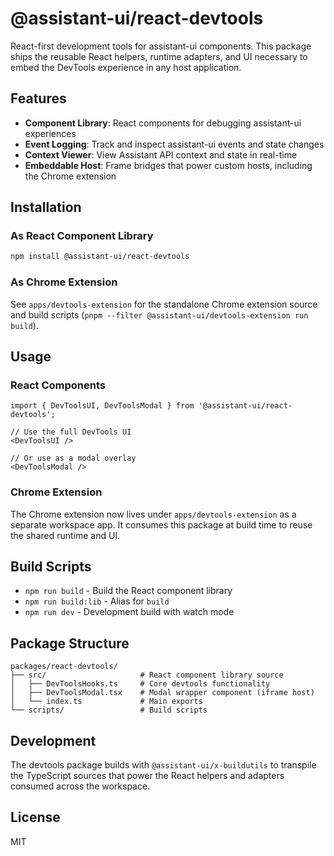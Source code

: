 # @assistant-ui/react-devtools

React-first development tools for assistant-ui components. This package ships the reusable React helpers, runtime adapters, and UI necessary to embed the DevTools experience in any host application.

## Features

- **Component Library**: React components for debugging assistant-ui experiences
- **Event Logging**: Track and inspect assistant-ui events and state changes
- **Context Viewer**: View Assistant API context and state in real-time
- **Embeddable Host**: Frame bridges that power custom hosts, including the Chrome extension

## Installation

### As React Component Library

```bash
npm install @assistant-ui/react-devtools
```

### As Chrome Extension

See `apps/devtools-extension` for the standalone Chrome extension source and build scripts (`pnpm --filter @assistant-ui/devtools-extension run build`).

## Usage

### React Components

```tsx
import { DevToolsUI, DevToolsModal } from '@assistant-ui/react-devtools';

// Use the full DevTools UI
<DevToolsUI />

// Or use as a modal overlay
<DevToolsModal />
```

### Chrome Extension

The Chrome extension now lives under `apps/devtools-extension` as a separate workspace app. It consumes this package at build time to reuse the shared runtime and UI.

## Build Scripts

- `npm run build` - Build the React component library
- `npm run build:lib` - Alias for `build`
- `npm run dev` - Development build with watch mode

## Package Structure

```
packages/react-devtools/
├── src/                     # React component library source
│   ├── DevToolsHooks.ts     # Core devtools functionality
│   ├── DevToolsModal.tsx    # Modal wrapper component (iframe host)
│   └── index.ts             # Main exports
└── scripts/                 # Build scripts
```

## Development

The devtools package builds with `@assistant-ui/x-buildutils` to transpile the TypeScript sources that power the React helpers and adapters consumed across the workspace.

## License

MIT
